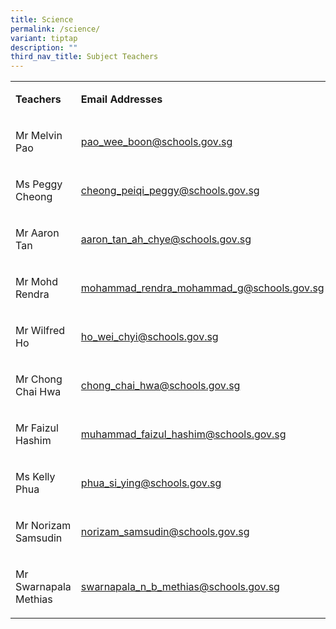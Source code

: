 ```yaml
---
title: Science
permalink: /science/
variant: tiptap
description: ""
third_nav_title: Subject Teachers
---
```

<p></p>
<table style="minWidth: 50px">
<colgroup>
<col>
<col>
</colgroup>
<tbody>
<tr>
<td rowspan="1" colspan="1">
<p><strong>Teachers</strong>
</p>
</td>
<td rowspan="1" colspan="1">
<p><strong>Email Addresses</strong>
</p>
</td>
</tr>
<tr>
<td rowspan="1" colspan="1">
<p>Mr Melvin Pao</p>
</td>
<td rowspan="1" colspan="1">
<p><a href="mailto:phua_si_ying@schools.gov.sg" rel="noopener noreferrer nofollow" target="_blank">pao_wee_boon@schools.gov.sg</a>
</p>
</td>
</tr>
<tr>
<td rowspan="1" colspan="1">
<p>Ms Peggy Cheong</p>
</td>
<td rowspan="1" colspan="1">
<p><a href="mailto:phua_si_ying@schools.gov.sg" rel="noopener noreferrer nofollow" target="_blank">cheong_peiqi_peggy@schools.gov.sg</a>
</p>
</td>
</tr>
<tr>
<td rowspan="1" colspan="1">
<p>Mr Aaron Tan</p>
</td>
<td rowspan="1" colspan="1">
<p><a href="mailto:phua_si_ying@schools.gov.sg" rel="noopener noreferrer nofollow" target="_blank">aaron_tan_ah_chye@schools.gov.sg</a>
</p>
</td>
</tr>
<tr>
<td rowspan="1" colspan="1">
<p>Mr Mohd Rendra</p>
</td>
<td rowspan="1" colspan="1">
<p><a href="mailto:phua_si_ying@schools.gov.sg" rel="noopener noreferrer nofollow" target="_blank">mohammad_rendra_mohammad_g@schools.gov.sg</a>
</p>
</td>
</tr>
<tr>
<td rowspan="1" colspan="1">
<p>Mr Wilfred Ho</p>
</td>
<td rowspan="1" colspan="1">
<p><a href="mailto:phua_si_ying@schools.gov.sg" rel="noopener noreferrer nofollow" target="_blank">ho_wei_chyi@schools.gov.sg</a>
</p>
</td>
</tr>
<tr>
<td rowspan="1" colspan="1">
<p>Mr Chong Chai Hwa</p>
</td>
<td rowspan="1" colspan="1">
<p><a href="mailto:phua_si_ying@schools.gov.sg" rel="noopener noreferrer nofollow" target="_blank">chong_chai_hwa@schools.gov.sg</a>
</p>
</td>
</tr>
<tr>
<td rowspan="1" colspan="1">
<p>Mr Faizul Hashim</p>
</td>
<td rowspan="1" colspan="1">
<p><a href="mailto:phua_si_ying@schools.gov.sg" rel="noopener noreferrer nofollow" target="_blank">muhammad_faizul_hashim@schools.gov.sg</a>
</p>
</td>
</tr>
<tr>
<td rowspan="1" colspan="1">
<p>Ms Kelly Phua</p>
</td>
<td rowspan="1" colspan="1">
<p><a href="mailto:phua_si_ying@schools.gov.sg" rel="noopener noreferrer nofollow" target="_blank">phua_si_ying@schools.gov.sg</a>
</p>
</td>
</tr>
<tr>
<td rowspan="1" colspan="1">
<p>Mr Norizam Samsudin</p>
</td>
<td rowspan="1" colspan="1">
<p><a href="mailto:phua_si_ying@schools.gov.sg" rel="noopener noreferrer nofollow" target="_blank">norizam_samsudin@schools.gov.sg</a>
</p>
</td>
</tr>
<tr>
<td rowspan="1" colspan="1">
<p>Mr Swarnapala Methias</p>
</td>
<td rowspan="1" colspan="1">
<p><a href="mailto:phua_si_ying@schools.gov.sg" rel="noopener noreferrer nofollow" target="_blank">swarnapala_n_b_methias@schools.gov.sg</a>
</p>
</td>
</tr>
</tbody>
</table>
<p></p>